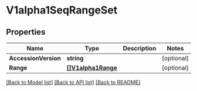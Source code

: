 # V1alpha1SeqRangeSet

## Properties

Name | Type | Description | Notes
------------ | ------------- | ------------- | -------------
**AccessionVersion** | **string** |  | [optional] 
**Range** | [**[]V1alpha1Range**](v1alpha1Range.md) |  | [optional] 

[[Back to Model list]](../README.md#documentation-for-models) [[Back to API list]](../README.md#documentation-for-api-endpoints) [[Back to README]](../README.md)


